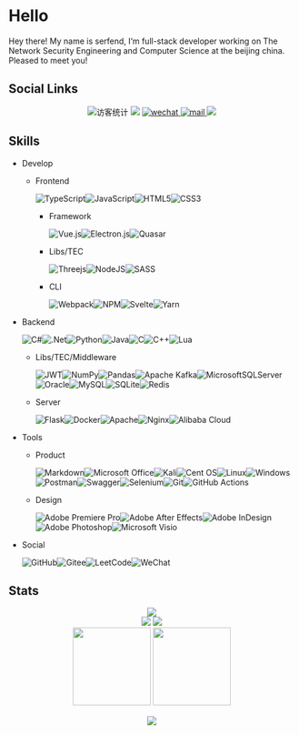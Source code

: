 # Hello

Hey there! My name is serfend, I‘m full-stack developer working on The Network Security Engineering and Computer Science at the beijing china. Pleased to meet you!

## Social Links

<div align="center">
    <!-- 访客数统计徽标 --><img src="https://visitor-badge.glitch.me/badge?page_id=serfend" alt="访客统计" />
      <a href="https://common.serfend.top/"><img src="https://img.shields.io/badge/website-%E4%B8%AA%E4%BA%BA%E7%BD%91%E7%AB%99-blue?style=for-the-badge&logo=gmail&logoColor=white"></a>
    <a href="https://common.serfend.top/s/vcard">
        <img alt="wechat" src="https://img.shields.io/badge/wechat-serfend-3fc04f?style=for-the-badge&logo=wechat&logoColor=white"/>
    </a>
    <a href="mailto:serfend@foxmail.com">
        <img alt="mail" src="https://img.shields.io/badge/mail-serfend-1f99df?style=for-the-badge&logo=gmail&logoColor=white"/>
    </a>
    <a href="https://blog.csdn.net/m0_37157335">
        <img src="https://img.shields.io/badge/csdn- serfend-fc5531.svg?&style=for-the-badge&logo=bloglovin&logoColor=white"/>
    </a>
</a>
</div>

## Skills

- Develop
  
  - Frontend
    
    ![TypeScript](https://img.shields.io/badge/typescript-%23007ACC.svg?style=for-the-badge&logo=typescript&logoColor=white)![JavaScript](https://img.shields.io/badge/javascript-%23323330.svg?style=for-the-badge&logo=javascript&logoColor=%23F7DF1E)![HTML5](https://img.shields.io/badge/html5-%23E34F26.svg?style=for-the-badge&logo=html5&logoColor=white)![CSS3](https://img.shields.io/badge/css3-%231572B6.svg?style=for-the-badge&logo=css3&logoColor=white)
    
    - Framework
      
      ![Vue.js](https://img.shields.io/badge/vuejs-%2335495e.svg?style=for-the-badge&logo=vuedotjs&logoColor=%234FC08D)![Electron.js](https://img.shields.io/badge/Electron-191970?style=for-the-badge&logo=Electron&logoColor=white)![Quasar](https://img.shields.io/badge/Quasar-16B7FB?style=for-the-badge&logo=quasar&logoColor=black)
    
    - Libs/TEC
      
      ![Threejs](https://img.shields.io/badge/threejs-black?style=for-the-badge&logo=three.js&logoColor=white)![NodeJS](https://img.shields.io/badge/node.js-6DA55F?style=for-the-badge&logo=node.js&logoColor=white)![SASS](https://img.shields.io/badge/SASS-hotpink.svg?style=for-the-badge&logo=SASS&logoColor=white)
    
    - CLI
      
      ![Webpack](https://img.shields.io/badge/webpack-%238DD6F9.svg?style=for-the-badge&logo=webpack&logoColor=black)![NPM](https://img.shields.io/badge/NPM-%23000000.svg?style=for-the-badge&logo=npm&logoColor=white)![Svelte](https://img.shields.io/badge/svelte-%23f1413d.svg?style=for-the-badge&logo=svelte&logoColor=white)![Yarn](https://img.shields.io/badge/yarn-%232C8EBB.svg?style=for-the-badge&logo=yarn&logoColor=white)

- Backend
  
  ![C#](https://img.shields.io/badge/c%23-%23239120.svg?style=for-the-badge&logo=c-sharp&logoColor=white)![.Net](https://img.shields.io/badge/.NET-5C2D91?style=for-the-badge&logo=.net&logoColor=white)![Python](https://img.shields.io/badge/python-3670A0?style=for-the-badge&logo=python&logoColor=ffdd54)![Java](https://img.shields.io/badge/java-%23ED8B00.svg?style=for-the-badge&logo=java&logoColor=white)![C](https://img.shields.io/badge/c-%2300599C.svg?style=for-the-badge&logo=c&logoColor=white)![C++](https://img.shields.io/badge/c++-%2300599C.svg?style=for-the-badge&logo=c%2B%2B&logoColor=white)![Lua](https://img.shields.io/badge/lua-%232C2D72.svg?style=for-the-badge&logo=lua&logoColor=white)
  
  - Libs/TEC/Middleware
    
    ![JWT](https://img.shields.io/badge/JWT-black?style=for-the-badge&logo=JSON%20web%20tokens)![NumPy](https://img.shields.io/badge/numpy-%23013243.svg?style=for-the-badge&logo=numpy&logoColor=white)![Pandas](https://img.shields.io/badge/pandas-%23150458.svg?style=for-the-badge&logo=pandas&logoColor=white)![Apache Kafka](https://img.shields.io/badge/Apache%20Kafka-000?style=for-the-badge&logo=apachekafka)![MicrosoftSQLServer](https://img.shields.io/badge/Microsoft%20SQL%20Sever-CC2927?style=for-the-badge&logo=microsoft%20sql%20server&logoColor=white)![Oracle](https://img.shields.io/badge/Oracle-F80000?style=for-the-badge&logo=oracle&logoColor=white)![MySQL](https://img.shields.io/badge/mysql-%2300f.svg?style=for-the-badge&logo=mysql&logoColor=white)![SQLite](https://img.shields.io/badge/sqlite-%2307405e.svg?style=for-the-badge&logo=sqlite&logoColor=white)![Redis](https://img.shields.io/badge/redis-%23DD0031.svg?style=for-the-badge&logo=redis&logoColor=white)
  
  - Server
    
    ![Flask](https://img.shields.io/badge/flask-%23000.svg?style=for-the-badge&logo=flask&logoColor=white)![Docker](https://img.shields.io/badge/docker-%230db7ed.svg?style=for-the-badge&logo=docker&logoColor=white)![Apache](https://img.shields.io/badge/apache-%23D42029.svg?style=for-the-badge&logo=apache&logoColor=white)![Nginx](https://img.shields.io/badge/nginx-%23009639.svg?style=for-the-badge&logo=nginx&logoColor=white)![Alibaba Cloud](https://img.shields.io/badge/AlibabaCloud-%23FF6701.svg?style=for-the-badge&logo=alibabacloud&logoColor=white)

- Tools
  
  - Product
    
    ![Markdown](https://img.shields.io/badge/markdown-%23000000.svg?style=for-the-badge&logo=markdown&logoColor=white)![Microsoft Office](https://img.shields.io/badge/Microsoft_Office-D83B01?style=for-the-badge&logo=microsoft-office&logoColor=white)![Kali](https://img.shields.io/badge/Kali-268BEE?style=for-the-badge&logo=kalilinux&logoColor=white)![Cent OS](https://img.shields.io/badge/cent%20os-002260?style=for-the-badge&logo=centos&logoColor=F0F0F0)![Linux](https://img.shields.io/badge/Linux-FCC624?style=for-the-badge&logo=linux&logoColor=black)![Windows](https://img.shields.io/badge/Windows-0078D6?style=for-the-badge&logo=windows&logoColor=white)![Postman](https://img.shields.io/badge/Postman-FF6C37?style=for-the-badge&logo=postman&logoColor=white)![Swagger](https://img.shields.io/badge/-Swagger-%23Clojure?style=for-the-badge&logo=swagger&logoColor=white)![Selenium](https://img.shields.io/badge/-selenium-%43B02A?style=for-the-badge&logo=selenium&logoColor=white)![Git](https://img.shields.io/badge/git-%23F05033.svg?style=for-the-badge&logo=git&logoColor=white)![GitHub Actions](https://img.shields.io/badge/github%20actions-%232671E5.svg?style=for-the-badge&logo=githubactions&logoColor=white)
  
  - Design
    
    ![Adobe Premiere Pro](https://img.shields.io/badge/Adobe%20Premiere%20Pro-9999FF.svg?style=for-the-badge&logo=Adobe%20Premiere%20Pro&logoColor=white)![Adobe After Effects](https://img.shields.io/badge/Adobe%20After%20Effects-9999FF.svg?style=for-the-badge&logo=Adobe%20After%20Effects&logoColor=white)![Adobe InDesign](https://img.shields.io/badge/Adobe%20InDesign-49021F?style=for-the-badge&logo=adobeindesign&logoColor=white)![Adobe Photoshop](https://img.shields.io/badge/adobe%20photoshop-%2331A8FF.svg?style=for-the-badge&logo=adobe%20photoshop&logoColor=white)![Microsoft Visio ](https://img.shields.io/badge/Microsoft_Visio-3955A3?style=for-the-badge&logo=microsoft-visio&logoColor=white)

- Social
  
  ![GitHub](https://img.shields.io/badge/github-%23121011.svg?style=for-the-badge&logo=github&logoColor=white)![Gitee](https://img.shields.io/badge/Gitee-C71D23?style=for-the-badge&logo=gitee&logoColor=white)![LeetCode](https://img.shields.io/badge/LeetCode-000000?style=for-the-badge&logo=LeetCode&logoColor=#d16c06)![WeChat](https://img.shields.io/badge/WeChat-07C160?style=for-the-badge&logo=wechat&logoColor=white)

## Stats

<div align="center">
    <div>
        <img src="https://github-profile-trophy.vercel.app/?username=sun0225SUN" />
    </div>
    <div>
        <img src="https://stats.justsong.cn/api/csdn?id=m0_37157335" />
        <img src="https://github-readme-streak-stats.herokuapp.com?user=serfend&theme=monokai&hide_border=true&date_format=M%20j%5B%2C%20Y%5D" />
    </div>
    <div>
        <img height="137px" src="https://github-readme-stats.vercel.app/api?username=serfend&hide_title=true&hide_border=true&show_icons=true&include_all_commits=true&line_height=21&bg_color=0,EC6C6C,FFD479,FFFC79,73FA79&theme=graywhite" />
        <img height="137px" src="https://github-readme-stats.vercel.app/api/top-langs/?username=serfend&hide_title=true&hide_border=true&layout=compact&bg_color=0,73FA79,73FDFF,D783FF&theme=graywhite&locale=cn" />
    </div>
    <div style="margin-top:1rem;">
        <img src="https://activity-graph.herokuapp.com/graph?username=serfend&theme=xcode" />
    </div>
</div>
